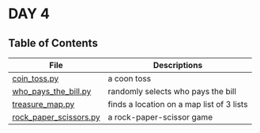 # DAY 4
## Table of Contents
File | Descriptions
---- | ------------
[coin_toss.py](./coin_toss.py) | a coon toss
[who_pays_the_bill.py](./who_pays_the_bill.py) | randomly selects who pays the bill
[treasure_map.py](./treasure_map.py) | finds a location on a map list of 3 lists
[rock_paper_scissors.py](./rock_paper_scissors.py) | a rock-paper-scissor game
